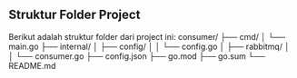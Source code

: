 ## Struktur Folder Project

Berikut adalah struktur folder dari project ini:
consumer/
├── cmd/
│   └── main.go
├── internal/
│   ├── config/
│   │   └── config.go
│   ├── rabbitmq/
│   │   └── consumer.go
├── config.json
├── go.mod
├── go.sum
└── README.md